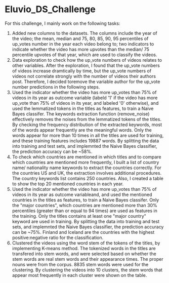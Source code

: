 # Eluvio_DS_Challenge

For this challenge, I mainly work on the following tasks:

1. Added new columns to the datasets. The columns include the year of the video; the mean, median and 75, 80, 85, 90, 95 percentiles of up_votes number in the year each video belong to; two indicators to indicate whether the video has more upvotes than the median/ 75 percentile upvotes of that year, which are used to classify the videos.
2. Data exploration to check how the up_vote numbers of videos relates to other variables. After the exploration, I found that the up_vote numbers of videos increase dramtically by time, but the up_vote numbers of videos not correlate strongly with the number of videos their authors post. Therefore, I decided toremove the variable author for the up_vote number predictions in the following steps.
3. Used the indicator whether the video has more up_votes than 75% of videos in its year as outcome variable (labeld '1' if the video has more up_vote than 75% of videos in its year, and labeled '0' otherwise), and used the lemmatized tokens in the titles as features, to train a Naive Bayes classifer. The keywords extraction function (remove_noise) effectively removes the noises from the lemmatized tokens of the titles. By checking the frequency distribution of the extracted keywords, most of the words appear frequently are the meaningful words. Only the words appear for more than 10 times in all the titles are used for training, and these training features includes 19887 words. By splitting the data into training and test sets, and implemnted the Naive Bayes classifier, the prediction accuracy can be ~58%.
4. To check which countries are mentioned in which titles and to compare which countries are mentioned more frequently, I built a list of country name/ nationality name keywords to extract the countries correctly. For the countries US and UK, the extraction involves additional procedures. The country keywords list contains 250 countries. Also, I created a table to show the top 20 mentioned countries in each year.
5. Used the indicator whether the video has more up_votes than 75% of videos in its year as outcome variableand, and used the mentioned countries in the titles as features, to train a Naive Bayes classifer. Only the "major countries", which countries are mentioned more than 30% percentiles (greater than or equal to 94 times) are used as features in the training. Only the titles contains at least one "major country" keyword are used in training. By splitting the data into training and test sets, and implemnted the Naive Bayes classifier, the prediction accuracy can be ~75%. Finland and Iceland are the countries with the highest positive:negative ratio for the classification.
6. Clustered the videos using the word stem of the tokens of the titles, by implementing K-means method. The tokenized words in the titles are transfered into stem words, and were selected based on whether the stem words are real stem words and their appearance times. The proper nouns were from the corpus. 8835 stem words were used for the clustering. By clustering the videos into 10 clusters, the stem words that appear most frequently in each cluster were shown on the table.

